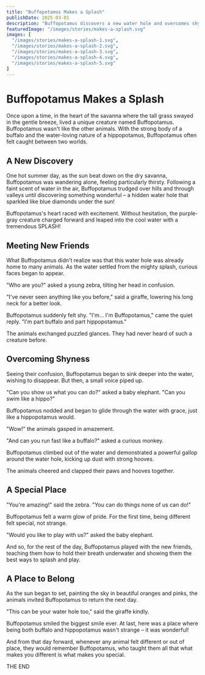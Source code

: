 ```yaml
---
title: "Buffopotamus Makes a Splash"
publishDate: 2025-03-01
description: "Buffopotamus discovers a new water hole and overcomes shyness to make friends with the local animals."
featuredImage: "/images/stories/makes-a-splash.svg"
images: [
  "/images/stories/makes-a-splash-1.svg",
  "/images/stories/makes-a-splash-2.svg",
  "/images/stories/makes-a-splash-3.svg",
  "/images/stories/makes-a-splash-4.svg",
  "/images/stories/makes-a-splash-5.svg"
]
---
```


# Buffopotamus Makes a Splash

Once upon a time, in the heart of the savanna where the tall grass swayed in the gentle breeze, lived a unique creature named Buffopotamus. Buffopotamus wasn't like the other animals. With the strong body of a buffalo and the water-loving nature of a hippopotamus, Buffopotamus often felt caught between two worlds.

## A New Discovery

One hot summer day, as the sun beat down on the dry savanna, Buffopotamus was wandering alone, feeling particularly thirsty. Following a faint scent of water in the air, Buffopotamus trudged over hills and through valleys until discovering something wonderful – a hidden water hole that sparkled like blue diamonds under the sun!

Buffopotamus's heart raced with excitement. Without hesitation, the purple-gray creature charged forward and leaped into the cool water with a tremendous SPLASH!

## Meeting New Friends

What Buffopotamus didn't realize was that this water hole was already home to many animals. As the water settled from the mighty splash, curious faces began to appear.

"Who are you?" asked a young zebra, tilting her head in confusion.

"I've never seen anything like you before," said a giraffe, lowering his long neck for a better look.

Buffopotamus suddenly felt shy. "I'm... I'm Buffopotamus," came the quiet reply. "I'm part buffalo and part hippopotamus."

The animals exchanged puzzled glances. They had never heard of such a creature before.

## Overcoming Shyness

Seeing their confusion, Buffopotamus began to sink deeper into the water, wishing to disappear. But then, a small voice piped up.

"Can you show us what you can do?" asked a baby elephant. "Can you swim like a hippo?"

Buffopotamus nodded and began to glide through the water with grace, just like a hippopotamus would.

"Wow!" the animals gasped in amazement.

"And can you run fast like a buffalo?" asked a curious monkey.

Buffopotamus climbed out of the water and demonstrated a powerful gallop around the water hole, kicking up dust with strong hooves.

The animals cheered and clapped their paws and hooves together.

## A Special Place

"You're amazing!" said the zebra. "You can do things none of us can do!"

Buffopotamus felt a warm glow of pride. For the first time, being different felt special, not strange.

"Would you like to play with us?" asked the baby elephant.

And so, for the rest of the day, Buffopotamus played with the new friends, teaching them how to hold their breath underwater and showing them the best ways to splash and play.

## A Place to Belong

As the sun began to set, painting the sky in beautiful oranges and pinks, the animals invited Buffopotamus to return the next day.

"This can be your water hole too," said the giraffe kindly.

Buffopotamus smiled the biggest smile ever. At last, here was a place where being both buffalo and hippopotamus wasn't strange – it was wonderful!

And from that day forward, whenever any animal felt different or out of place, they would remember Buffopotamus, who taught them all that what makes you different is what makes you special.

THE END
